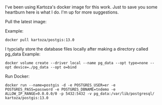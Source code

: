I've been using Kartoza's docker image for this work. Just to save you some heartburn here is what I do. I'm up for more suggestions. 

Pull the latest image: 

Example: 


	docker pull kartoza/postgis:13.0  


I typcially store the database files locally after making a directory called pg_data
Example: 


	docker volume create --driver local --name pg_data --opt type=none --opt device=./pg_data --opt o=bind


Run Docker: 


	docker run --name=postgis -d -e POSTGRES_USER=er -e POSTGRES_PASS=password -e POSTGRES_DBNAME=tndemo -e ALLOW_IP_RANGE=0.0.0.0/0 -p 5432:5432 -v pg_data:/var/lib/postgresql/ kartoza/postgis:13.0

